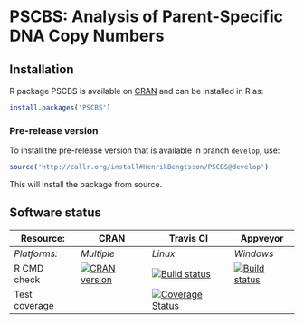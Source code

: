 # PSCBS: Analysis of Parent-Specific DNA Copy Numbers


## Installation
R package PSCBS is available on [CRAN](http://cran.r-project.org/package=PSCBS) and can be installed in R as:
```r
install.packages('PSCBS')
```

### Pre-release version

To install the pre-release version that is available in branch `develop`, use:
```r
source('http://callr.org/install#HenrikBengtsson/PSCBS@develop')
```
This will install the package from source.  



## Software status

| Resource:     | CRAN        | Travis CI     | Appveyor         |
| ------------- | ------------------- | ------------- | ---------------- |
| _Platforms:_  | _Multiple_          | _Linux_       | _Windows_        |
| R CMD check   | <a href="http://cran.r-project.org/web/checks/check_results_PSCBS.html"><img border="0" src="http://www.r-pkg.org/badges/version/PSCBS" alt="CRAN version"></a> | <a href="https://travis-ci.org/HenrikBengtsson/PSCBS"><img src="https://travis-ci.org/HenrikBengtsson/PSCBS.svg" alt="Build status"></a> | <a href="https://ci.appveyor.com/project/HenrikBengtsson/pscbs"><img src="https://ci.appveyor.com/api/projects/status/github/HenrikBengtsson/PSCBS?svg=true" alt="Build status"></a> |
| Test coverage |                     | <a href="https://coveralls.io/r/HenrikBengtsson/PSCBS"><img src="https://coveralls.io/repos/HenrikBengtsson/PSCBS/badge.svg?branch=develop" alt="Coverage Status"/></a>   |                  |
